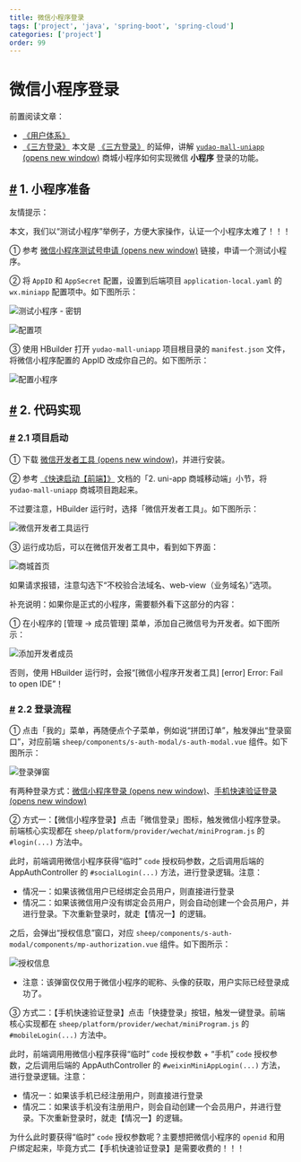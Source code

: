 ```yaml
---
title: 微信小程序登录
tags: ['project', 'java', 'spring-boot', 'spring-cloud']
categories: ['project']
order: 99
---
```

# 微信小程序登录

前置阅读文章：

 * [《用户体系》](/user-center/)
* [《三方登录》](/social-user/)
 本文是 [《三方登录》](/social-user/) 的延伸，讲解 [`yudao-mall-uniapp`  (opens new window)](https://github.com/yudaocode/yudao-mall-uniapp) 商城小程序如何实现微信 **小程序** 登录的功能。

 ## [#](#_1-小程序准备) 1. 小程序准备

 友情提示：

 本文，我们以“测试小程序”举例子，方便大家操作，认证一个小程序太难了！！！

 ① 参考 [微信小程序测试号申请  (opens new window)](https://developers.weixin.qq.com/miniprogram/dev/devtools/sandbox.html) 链接，申请一个测试小程序。

 ② 将 `AppID` 和 `AppSecret` 配置，设置到后端项目 `application-local.yaml` 的 `wx.miniapp` 配置项中。如下图所示：

 ![测试小程序 - 密钥](https://cloud.iocoder.cn/img/%E4%BC%9A%E5%91%98%E6%89%8B%E5%86%8C/%E5%B0%8F%E7%A8%8B%E5%BA%8F%E7%99%BB%E5%BD%95/%E6%B5%8B%E8%AF%95%E5%B0%8F%E7%A8%8B%E5%BA%8F-%E5%AF%86%E9%92%A5.png)

 ![ 配置项](https://cloud.iocoder.cn/img/%E4%BC%9A%E5%91%98%E6%89%8B%E5%86%8C/%E5%B0%8F%E7%A8%8B%E5%BA%8F%E7%99%BB%E5%BD%95/%E5%90%8E%E7%AB%AF%E9%85%8D%E7%BD%AE%E9%A1%B9.png)

 ③ 使用 HBuilder 打开 `yudao-mall-uniapp` 项目根目录的 `manifest.json` 文件，将微信小程序配置的 AppID 改成你自己的。如下图所示：

 ![配置小程序](https://cloud.iocoder.cn/img/%E4%BC%9A%E5%91%98%E6%89%8B%E5%86%8C/%E5%B0%8F%E7%A8%8B%E5%BA%8F%E7%99%BB%E5%BD%95/%E9%85%8D%E7%BD%AE%E5%B0%8F%E7%A8%8B%E5%BA%8F.png)

 ## [#](#_2-代码实现) 2. 代码实现

 ### [#](#_2-1-项目启动) 2.1 项目启动

 ① 下载 [微信开发者工具  (opens new window)](https://developers.weixin.qq.com/miniprogram/dev/devtools/download.html)，并进行安装。

 ② 参考 [《快速启动【前端】》](/quick-start-front/) 文档的「2. uni-app 商城移动端」小节，将 `yudao-mall-uniapp` 商城项目跑起来。

 不过要注意，HBuilder 运行时，选择「微信开发者工具」。如下图所示：

 ![微信开发者工具运行](https://cloud.iocoder.cn/img/%E4%BC%9A%E5%91%98%E6%89%8B%E5%86%8C/%E5%B0%8F%E7%A8%8B%E5%BA%8F%E7%99%BB%E5%BD%95/%E5%BE%AE%E4%BF%A1%E5%BC%80%E5%8F%91%E8%80%85%E5%B7%A5%E5%85%B7%E8%BF%90%E8%A1%8C.png)

 ③ 运行成功后，可以在微信开发者工具中，看到如下界面：

 ![商城首页](https://cloud.iocoder.cn/img/%E4%BC%9A%E5%91%98%E6%89%8B%E5%86%8C/%E5%B0%8F%E7%A8%8B%E5%BA%8F%E7%99%BB%E5%BD%95/%E5%95%86%E5%9F%8E%E9%A6%96%E9%A1%B5.png)

 如果请求报错，注意勾选下“不校验合法域名、web-view（业务域名）”选项。

 补充说明：如果你是正式的小程序，需要额外看下这部分的内容：

 ① 在小程序的 [管理 -> 成员管理] 菜单，添加自己微信号为开发者。如下图所示：

 ![添加开发者成员](https://cloud.iocoder.cn/img/%E4%BC%9A%E5%91%98%E6%89%8B%E5%86%8C/%E5%B0%8F%E7%A8%8B%E5%BA%8F%E7%99%BB%E5%BD%95/%E6%B7%BB%E5%8A%A0%E5%BC%80%E5%8F%91%E8%80%85%E6%88%90%E5%91%98.png)

 否则，使用 HBuilder 运行时，会报“[微信小程序开发者工具] [error] Error: Fail to open IDE”！

 ### [#](#_2-2-登录流程) 2.2 登录流程

 ① 点击「我的」菜单，再随便点个子菜单，例如说“拼团订单”，触发弹出“登录窗口”，对应前端 `sheep/components/s-auth-modal/s-auth-modal.vue` 组件。如下图所示：

 ![登录弹窗](https://cloud.iocoder.cn/img/%E4%BC%9A%E5%91%98%E6%89%8B%E5%86%8C/%E5%B0%8F%E7%A8%8B%E5%BA%8F%E7%99%BB%E5%BD%95/%E7%99%BB%E5%BD%95%E5%BC%B9%E7%AA%97.png)

 有两种登录方式：[微信小程序登录  (opens new window)](https://developers.weixin.qq.com/miniprogram/dev/framework/open-ability/login.html)、[手机快速验证登录  (opens new window)](https://developers.weixin.qq.com/miniprogram/dev/framework/open-ability/getPhoneNumber.html)

 ② 方式一：【微信小程序登录】点击「微信登录」图标，触发微信小程序登录。前端核心实现都在 `sheep/platform/provider/wechat/miniProgram.js` 的 `#login(...)` 方法中。

 此时，前端调用微信小程序获得“临时” `code` 授权码参数，之后调用后端的 AppAuthController 的 `#socialLogin(...)` 方法，进行登录逻辑。注意：

 * 情况一：如果该微信用户已经绑定会员用户，则直接进行登录
* 情况二：如果该微信用户没有绑定会员用户，则会自动创建一个会员用户，并进行登录。下次重新登录时，就走【情况一】的逻辑。

 之后，会弹出“授权信息”窗口，对应 `sheep/components/s-auth-modal/components/mp-authorization.vue` 组件。如下图所示：

 ![授权信息](https://cloud.iocoder.cn/img/%E4%BC%9A%E5%91%98%E6%89%8B%E5%86%8C/%E5%B0%8F%E7%A8%8B%E5%BA%8F%E7%99%BB%E5%BD%95/%E6%8E%88%E6%9D%83%E4%BF%A1%E6%81%AF.png)

 * 注意：该弹窗仅仅用于微信小程序的昵称、头像的获取，用户实际已经登录成功了。

 ③ 方式二：【手机快速验证登录】点击「快捷登录」按钮，触发一键登录。前端核心实现都在 `sheep/platform/provider/wechat/miniProgram.js` 的 `#mobileLogin(...)` 方法中。

 此时，前端调用用微信小程序获得“临时” `code` 授权参数 + “手机” `code` 授权参数，之后调用后端的 AppAuthController 的 `#weixinMiniAppLogin(...)` 方法，进行登录逻辑。注意：

 * 情况一：如果该手机已经注册用户，则直接进行登录
* 情况二：如果该手机没有注册用户，则会自动创建一个会员用户，并进行登录。下次重新登录时，就走【情况一】的逻辑。

 为什么此时要获得“临时” `code` 授权参数呢？主要想把微信小程序的 `openid` 和用户绑定起来，毕竟方式二【手机快速验证登录】是需要收费的！！！

